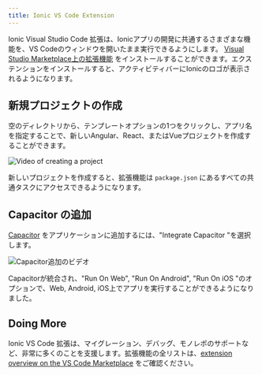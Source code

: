 ```yaml
---
title: Ionic VS Code Extension
---
```


<head>
  <title>Ionic Visual Studio Codeエクステンションを使う</title>
  <meta
    name="description"
    content="Ionic Visual Studio Code 拡張は、Ionicアプリの開発に共通するさまざまな機能の実行を支援します。"
  />
</head>

Ionic Visual Studio Code 拡張は、Ionicアプリの開発に共通するさまざまな機能を、VS Codeのウィンドウを開いたまま実行できるようにします。 [Visual Studio Marketplace上の拡張機能](https://marketplace.visualstudio.com/items?itemName=ionic.ionic) をインストールすることができます。エクステンションをインストールすると、アクティビティバーにIonicのロゴが表示されるようになります。

## 新規プロジェクトの作成

空のディレクトリから、テンプレートオプションの1つをクリックし、アプリ名を指定することで、新しいAngular、React、またはVueプロジェクトを作成することができます。

<img
  src="https://user-images.githubusercontent.com/84595830/159510276-6766a5b8-132d-4284-a3fa-cd6374d64891.gif"
  alt="Video of creating a project"
/>

新しいプロジェクトを作成すると、拡張機能は `package.json` にあるすべての共通タスクにアクセスできるようになります。

## Capacitor の追加

[Capacitor](https://capacitorjs.com/) をアプリケーションに追加するには、"Integrate Capacitor "を選択します。

<img
  src="https://user-images.githubusercontent.com/84595830/159510570-b5a151bb-2e17-42c8-8cab-bffbaa849576.gif"
  alt="Capacitor追加のビデオ"
/>

Capacitorが統合され、"Run On Web", "Run On Android", "Run On iOS "のオプションで、Web, Android, iOS上でアプリを実行することができるようになりました。

## Doing More

Ionic VS Code 拡張は、マイグレーション、デバッグ、モノレポのサポートなど、非常に多くのことを支援します。拡張機能の全リストは、[extension overview on the VS Code Marketplace](https://marketplace.visualstudio.com/items?itemName=ionic.ionic) をご確認ください。

